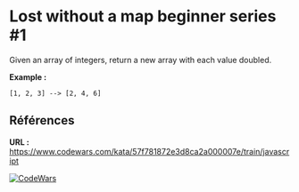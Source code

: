 # Lost without a map beginner series #1

Given an array of integers, return a new array with each value doubled.

**Example :**

`[1, 2, 3] --> [2, 4, 6]`

## Références
**URL :** https://www.codewars.com/kata/57f781872e3d8ca2a000007e/train/javascript

[![CodeWars](https://www.codewars.com/users/PG1/badges/large)](https://www.codewars.com/users/PG1)
